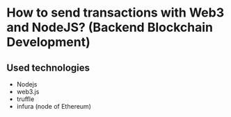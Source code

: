 # How to send transactions with Web3 and NodeJS? (Backend Blockchain Development)

## Used technologies
- Nodejs
- web3.js
- truffle
- infura (node of Ethereum)
